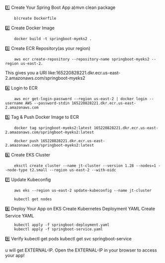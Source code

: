 1️⃣ Create Your Spring Boot App
		a)mvn clean package

		b)create Dockerfile
2️⃣ Create Docker Image
	
		docker build -t springboot-myeks2 .
3️⃣ Create ECR Repository(as your region)

		aws ecr create-repository --repository-name springboot-myeks2 --region us-east-2.

This gives you a URI like:165220828221.dkr.ecr.us-east-2.amazonaws.com/springboot-myeks2

4️⃣ Login to ECR

		aws ecr get-login-password --region us-east-2 | docker login --username AWS --password-stdin 165220828221.dkr.ecr.us-east-2.amazonaws.com

5️⃣ Tag & Push Docker Image to ECR

		docker tag springboot-myeks2:latest 165220828221.dkr.ecr.us-east-2.amazonaws.com/springboot-myeks2:latest

		docker push 165220828221.dkr.ecr.us-east-2.amazonaws.com/springboot-myeks2:latest
6️⃣ Create EKS Cluster
		
		eksctl create cluster --name jt-cluster --version 1.28 --nodes=1 --node-type t2.small --region us-east-2 --with-oidc

7️⃣ Update Kubeconfig
		
 		aws eks --region us-east-2 update-kubeconfig --name jt-cluster

		kubectl get nodes
8️⃣ Deploy Your App on EKS
Create Kubernetes Deployment YAML 
Create Service YAML 

		kubectl apply -f springboot-deployment.yaml
		kubectl apply -f springboot-service.yaml

9️⃣ Verify
		kubectl get pods
		kubectl get svc springboot-service

u will get EXTERNAL-IP. Open the EXTERNAL-IP in your browser to access your app!


